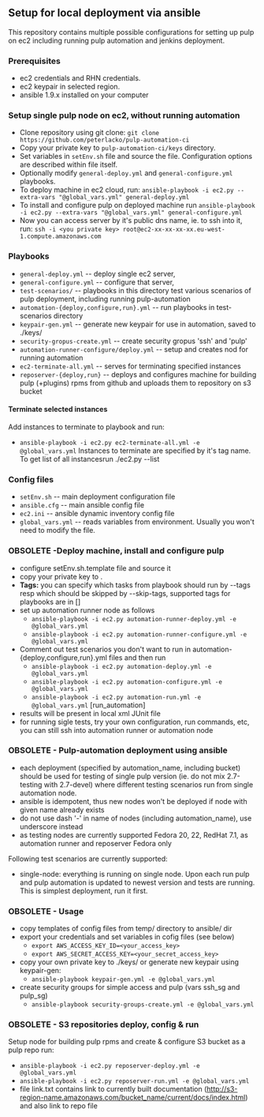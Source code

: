 ## Setup for local deployment via ansible
This repository contains multiple possible configurations for setting up pulp on
ec2 including running pulp automation and jenkins deployment.

### Prerequisites
* ec2 credentials and RHN credentials.
* ec2 keypair in selected region.
* ansible 1.9.x installed on your computer

### Setup single pulp node on ec2, without running automation
* Clone repository using git clone:
    `git clone https://github.com/peterlacko/pulp-automation-ci`
* Copy your private key to `pulp-automation-ci/keys` directory.
* Set variables in `setEnv.sh` file and source the file. Configuration options are described within file itself.
* Optionally modify `general-deploy.yml` and `general-configure.yml` playbooks.
* To deploy machine in ec2 cloud, run:
    `ansible-playbook -i ec2.py --extra-vars "@global_vars.yml" general-deploy.yml`
* To install and configure pulp on deployed machine run
    `ansible-playbook -i ec2.py --extra-vars "@global_vars.yml" general-configure.yml`
* Now you can access server by it's public dns name, ie. to ssh into it, run:
    `ssh -i <you private key> root@ec2-xx-xx-xx-xx.eu-west-1.compute.amazonaws.com`

### Playbooks
* `general-deploy.yml` -- deploy single ec2 server,
* `general-configure.yml` -- configure that server,
* `test-scenarios/` -- playbooks in this directory test various scenarios of pulp deployment, including running pulp-automation
* `automation-{deploy,configure,run}.yml` -- run playbooks in test-scenarios directory
* `keypair-gen.yml` -- generate new keypair for use in automation, saved to ./keys/
* `security-gropus-create.yml` -- create security gropus 'ssh' and 'pulp'
* `automation-runner-configure/deploy.yml` -- setup and creates nod for running automation
* `ec2-terminate-all.yml` -- serves for terminating specified instances
* `reposerver-{deploy,run}` -- deploys and configures machine for building pulp (+plugins) rpms from github and uploads them to repository on s3 bucket

#### Terminate selected instances
Add instances to terminate to playbook and run: 
* `ansible-playbook -i ec2.py ec2-terminate-all.yml -e @global_vars.yml`
Instances to terminate are specified by it's tag name. To get list of all instancesrun
    ./ec2.py --list

### Config files
* `setEnv.sh` -- main deployment configuration file
* `ansible.cfg` -- main ansible config file
* `ec2.ini` -- ansible dynamic inventory config file
* `global_vars.yml` -- reads variables from environment. Usually you won't need to modify the file.

### OBSOLETE -Deploy machine, install and configure pulp
* configure setEnv.sh.template file and source it
* copy your private key to .
* **Tags:** you can specify which tasks from playbook should run by --tags resp which should be skipped by --skip-tags, supported tags for playbooks are in []
* set up automation runner node as follows
    * `ansible-playbook -i ec2.py automation-runner-deploy.yml -e @global_vars.yml`
    * `ansible-playbook -i ec2.py automation-runner-configure.yml -e @global_vars.yml`
* Comment out test scenarios you don't want to run in automation-{deploy,configure,run}.yml files and then run
    * `ansible-playbook -i ec2.py automation-deploy.yml -e @global_vars.yml`
    * `ansible-playbook -i ec2.py automation-configure.yml -e @global_vars.yml`
    * `ansible-playbook -i ec2.py automation-run.yml -e @global_vars.yml` [run_automation]
* results will be present in local xml JUnit file
* for running sigle tests, try your own configuration, run commands, etc, you can still ssh into automation runner or automation node


### OBSOLETE - Pulp-automation deployment using ansible
* each deployment (specified by automation_name, including bucket) should be used for testing of single pulp version (ie. do not mix 2.7-testing with 2.7-devel) where different testing scenarios run from single automation node.
* ansible is idempotent, thus new nodes won't be deployed if node with given name already exists
* do not use dash '-' in name of nodes (including automation_name), use underscore instead
* as testing nodes are currently supported Fedora 20, 22, RedHat 7.1, as automation runner and reposerver Fedora only

Following test scenarios are currently supported:
* single-node: everything is running on single node. Upon each run pulp and pulp automation is updated to newest version and tests are running. This is simplest deployment, run it first.

### OBSOLETE - Usage
* copy templates of config files from temp/ directory to ansible/ dir
* export your credentials and set variables in cofig files (see below)
    * `export AWS_ACCESS_KEY_ID=<your_access_key>`
    * `export AWS_SECRET_ACCESS_KEY=<your_secret_access_key>`
* copy your own private key to ./keys/ or generate new keypair using keypair-gen: 
    * `ansible-playbook keypair-gen.yml -e @global_vars.yml`
* create security groups for simple access and pulp (vars ssh_sg and pulp_sg)
    * `ansible-playbook security-groups-create.yml -e @global_vars.yml`

### OBSOLETE - S3 repositories deploy, config & run
Setup node for building pulp rpms and create & configure S3 bucket as a pulp repo
run:
* `ansible-playbook -i ec2.py reposerver-deploy.yml -e @global_vars.yml`
* `ansible-playbook -i ec2.py reposerver-run.yml -e @global_vars.yml`
* file link.txt contains link to currently built documentation (http://s3-region-name.amazonaws.com/bucket_name/current/docs/index.html) and also link to repo file

